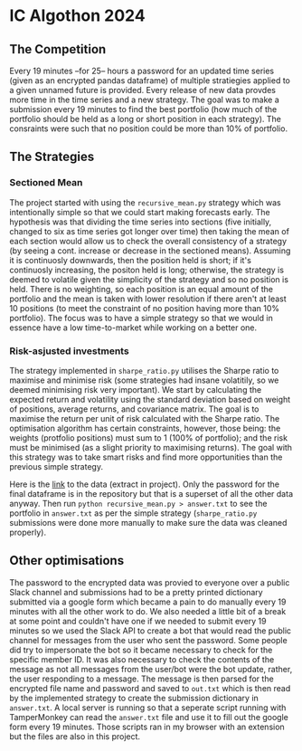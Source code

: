 # IC Algothon 2024
## The Competition
Every 19 minutes &ndash;for 25&ndash; hours a password for an updated time series (given as an encrypted pandas dataframe) of multiple stratiegies applied to a given unnamed future is provided. Every release of new data provdes more time in the time series and a new strategy. The goal was to make a submission every 19 minutes to find the best portfolio (how much of the portfolio should be held as a long or short position in each strategy). The consraints were such that no position could be more than 10% of portfolio.
## The Strategies
### Sectioned Mean
The project started with using the `recursive_mean.py` strategy which was intentionally simple so that we could start making forecasts early. The hypothesis was that dividing the time series into sections (five initially, changed to six as time series got longer over time) then taking the mean of each section would allow us to check the overall consistency of a strategy (by seeing a cont. increase or decrease in the sectioned means). Assuming it is continuosly downwards, then the position held is short; if it's continuosly increasing, the positon held is long; otherwise, the strategy is deemed to volatile given the simplicity of the strategy and so no position is held. There is no weighting, so each position is an equal amount of the portfolio and the mean is taken with lower resolution if there aren't at least 10 positions (to meet the constraint of no position having more than 10% portfolio). The focus was to have a simple strategy so that we would in essence have a low time-to-market while working on a better one.
### Risk-asjusted investments
The strategy implemented in `sharpe_ratio.py` utilises the Sharpe ratio to maximise and minimise risk (some strategies had insane volatitily, so we deemed minimising risk very important). We start by calculating the expected return and volatility using the standard deviation based on weight of positions, average returns, and covariance matrix. The goal is to maximise the return per unit of risk calculated with the Sharpe ratio. The optimisation algorithm has certain constraints, however, those being: the weights (protfolio positions) must sum to 1 (100% of portfolio); and the risk must be minimised (as a slight priority to maximising returns). The goal with this strategy was to take smart risks and find more opportunities than the previous simple strategy.

Here is the [link](https://drive.google.com/file/d/1Tgx0S1C1WBNe1jkzFkcWTPZ7Cq9EWWan/view?usp=sharing) to the data (extract in project). Only the password for the final dataframe is in the repository but that is a superset of all the other data anyway. Then run `python recursive_mean.py > answer.txt` to see the portfolio in `answer.txt` as per the simple strategy (`sharpe_ratio.py` submissions were done more manually to make sure the data was cleaned properly).
## Other optimisations
The password to the encrypted data was provied to everyone over a public Slack channel and submissions had to be a pretty printed dictionary submitted via a google form which became a pain to do manually every 19 minutes with all the other work to do. We also needed a little bit of a break at some point and couldn't have one if we needed to submit every 19 minutes so we used the Slack API to create a bot that would read the public channel for messages from the user who sent the password. Some people did try to impersonate the bot so it became necessary to check for the specific member ID. It was also necessary to check the contents of the message as not all messages from the user/bot were the bot update, rather, the user responding to a message. The message is then parsed for the encrypted file name and password and saved to `out.txt` which is then read by the implemented strategy to create the submission dictionary in `answer.txt`. A local server is running so that a seperate script running with TamperMonkey can read the `answer.txt` file and use it to fill out the google form every 19 minutes. Those scripts ran in my browser with an extension but the files are also in this project.

